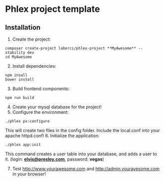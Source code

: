 # Phlex project template
## Installation
1. Create the project:
```
composer create-project laborci/phlex-project **MyAwesome** --stability dev
cd MyAwesome
```
2. Install dependencies:
```
npm insall
bower install
```
3. Build frontend components:

```
npm run build
```
4. Create your mysql database for the project!
5. Configure the environment:
```
./phlex px:configure
```
This will create two files in the config folder. Include the local.conf into your apache httpd.conf!
6. Initialize the application:
```
./phlex app:init
```
This command creates a user table into your database, and adds a user to it. (login: **elvis@presley.com**, password: **vegas**)

7. Test http://www.yourawesome.com and http://admin.youravesome.com in your browser!
